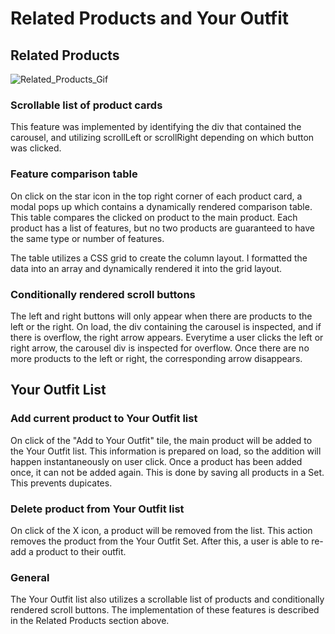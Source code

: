 # Related Products and Your Outfit
## Related Products
![Related_Products_Gif](https://media.giphy.com/media/QXIr8Tu7ANVZL8dWAs/giphy.gif)
### Scrollable list of product cards
  This feature was implemented by identifying the div that contained the carousel, and utilizing scrollLeft or scrollRight depending on which button was clicked.
### Feature comparison table
  On click on the star icon in the top right corner of each product card, a modal pops up which contains a dynamically rendered comparison table. This table compares the clicked on product to the main product. Each product has a list of features, but no two products are guaranteed to have the same type or number of features.

  The table utilizes a CSS grid to create the column layout. I formatted the data into an array and dynamically rendered it into the grid layout.
### Conditionally rendered scroll buttons
  The left and right buttons will only appear when there are products to the left or the right. On load, the div containing the carousel is inspected, and if there is overflow, the right arrow appears. Everytime a user clicks the left or right arrow, the carousel div is inspected for overflow. Once there are no more products to the left or right, the corresponding arrow disappears.

## Your Outfit List

### Add current product to Your Outfit list
  On click of the "Add to Your Outfit" tile, the main product will be added to the Your Outfit list. This information is prepared on load, so the addition will happen instantaneously on user click. Once a product has been added once, it can not be added again. This is done by saving all products in a Set. This prevents dupicates.

### Delete product from Your Outfit list
  On click of the X icon, a product will be removed from the list. This action removes the product from the Your Outfit Set. After this, a user is able to re-add a product to their outfit.

### General
  The Your Outfit list also utilizes a scrollable list of products and conditionally rendered scroll buttons. The implementation of these features is described in the Related Products section above.
